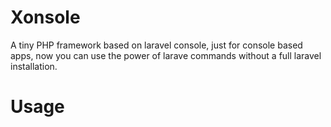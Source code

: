# Xonsole
A tiny PHP framework based on laravel console, just for console based apps, now you can use the power of larave commands without a full laravel installation.

# Usage
